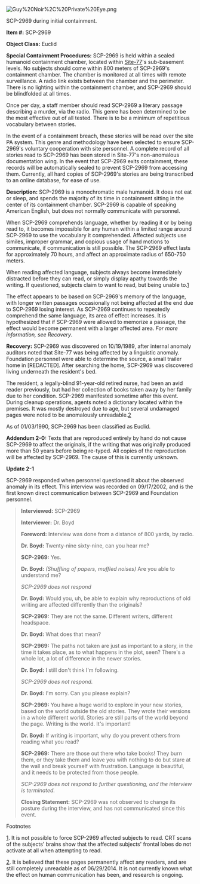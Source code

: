 ![Guy%20Noir%2C%20Private%20Eye.png](http://www.scp-wiki.net/local--files/scp-2969/Guy%20Noir%2C%20Private%20Eye.png)

SCP-2969 during initial containment.

**Item #:** SCP-2969

**Object Class:** Euclid

**Special Containment Procedures:** SCP-2969 is held within a sealed humanoid containment chamber, located within [Site-77](/secure-facility-dossier-site-77)'s sub-basement levels. No subjects should come within 800 meters of SCP-2969's containment chamber. The chamber is monitored at all times with remote surveillance. A radio link exists between the chamber and the perimeter. There is no lighting within the containment chamber, and SCP-2969 should be blindfolded at all times.

Once per day, a staff member should read SCP-2969 a literary passage describing a murder, via the radio. This genre has been determined to be the most effective out of all tested. There is to be a minimum of repetitious vocabulary between stories.

In the event of a containment breach, these stories will be read over the site PA system. This genre and methodology have been selected to ensure SCP-2969's voluntary cooperation with site personnel. A complete record of all stories read to SCP-2969 has been stored in Site-77's non-anomalous documentation wing. In the event that SCP-2969 exits containment, these records will be automatically sealed to prevent SCP-2969 from accessing them. Currently, all hard copies of SCP-2969's stories are being transcribed to an online database, for ease of use.

**Description:** SCP-2969 is a monochromatic male humanoid. It does not eat or sleep, and spends the majority of its time in containment sitting in the center of its containment chamber. SCP-2969 is capable of speaking American English, but does not normally communicate with personnel.

When SCP-2969 comprehends language, whether by reading it or by being read to, it becomes impossible for any human within a limited range around SCP-2969 to use the vocabulary it comprehended. Affected subjects use similes, improper grammar, and copious usage of hand motions to communicate, if communication is still possible. The SCP-2969 effect lasts for approximately 70 hours, and affect an approximate radius of 650-750 meters.

When reading affected language, subjects always become immediately distracted before they can read, or simply display apathy towards the writing. If questioned, subjects claim to want to read, but being unable to.[1](javascript:;)

The effect appears to be based on SCP-2969's memory of the language, with longer written passages occasionally not being affected at the end due to SCP-2969 losing interest. As SCP-2969 continues to repeatedly comprehend the same language, its area of effect increases. It is hypothesized that if SCP-2969 were allowed to memorize a passage, the effect would become permanent with a larger affected area. _For more information, see Recovery_.

**Recovery:** SCP-2969 was discovered on 10/19/1989, after internal anomaly auditors noted that Site-77 was being affected by a linguistic anomaly. Foundation personnel were able to determine the source, a small trailer home in \[REDACTED\]. After searching the home, SCP-2969 was discovered living underneath the resident's bed.

The resident, a legally-blind 91-year-old retired nurse, had been an avid reader previously, but had her collection of books taken away by her family due to her condition. SCP-2969 manifested sometime after this event. During cleanup operations, agents noted a dictionary located within the premises. It was mostly destroyed due to age, but several undamaged pages were noted to be anomalously unreadable.[2](javascript:;)

As of 01/03/1990, SCP-2969 has been classified as Euclid.

**Addendum 2-0:** Texts that are reproduced entirely by hand do not cause SCP-2969 to affect the originals, if the writing that was originally produced more than 50 years before being re-typed. All copies of the reproduction will be affected by SCP-2969. The cause of this is currently unknown.

**Update 2-1**

SCP-2969 responded when personnel questioned it about the observed anomaly in its effect. This interview was recorded on 09/17/2002, and is the first known direct communication between SCP-2969 and Foundation personnel.

> **Interviewed:** SCP-2969
> 
> **Interviewer:** Dr. Boyd
> 
> **Foreword:** Interview was done from a distance of 800 yards, by radio.
> 
> **<Begin Log>**
> 
> **Dr. Boyd:** Twenty-nine sixty-nine, can you hear me?
> 
> **SCP-2969:** Yes.
> 
> **Dr. Boyd:** _(Shuffling of papers, muffled noises)_ Are you able to understand me?
> 
> _SCP-2969 does not respond_
> 
> **Dr. Boyd:** Would you, uh, be able to explain why reproductions of old writing are affected differently than the originals?
> 
> **SCP-2969:** They are not the same. Different writers, different headspace.
> 
> **Dr. Boyd:** What does that mean?
> 
> **SCP-2969:** The paths not taken are just as important to a story, in the time it takes place, as to what happens in the plot, seen? There's a whole lot, a lot of difference in the newer stories.
> 
> **Dr. Boyd:** I still don't think I'm following.
> 
> _SCP-2969 does not respond._
> 
> **Dr. Boyd:** I'm sorry. Can you please explain?
> 
> **SCP-2969:** You have a huge world to explore in your new stories, based on the world outside the old stories. They wrote their versions in a whole different world. Stories are still parts of the world beyond the page. Writing is the world. It's important!
> 
> **Dr. Boyd:** If writing is important, why do you prevent others from reading what you read?
> 
> **SCP-2969:** There are those out there who take books! They burn them, or they take them and leave you with nothing to do but stare at the wall and break yourself with frustration. Language is beautiful, and it needs to be protected from those people.
> 
> _SCP-2969 does not respond to further questioning, and the interview is terminated._  
>   
> **<End Log>**
> 
> **Closing Statement:** SCP-2969 was not observed to change its posture during the interview, and has not communicated since this event.

Footnotes

[1](javascript:;). It is not possible to force SCP-2969 affected subjects to read. CRT scans of the subjects' brains show that the affected subjects' frontal lobes do not activate at all when attempting to read.

[2](javascript:;). It is believed that these pages permanently affect any readers, and are still completely unreadable as of 06/29/2014. It is not currently known what the effect on human communication has been, and research is ongoing.